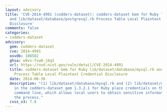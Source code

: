 ```yaml
---
layout: advisory
title: 'CVE-2014-4991 (codders-dataset): codders-dataset Gem for Ruby lib/dataset/database/mysql.rb
  and lib/dataset/database/postgresql.rb Process Table Local Plaintext Credential
  Disclosure'
comments: false
categories:
- codders-dataset
advisory:
  gem: codders-dataset
  cve: 2014-4991
  osvdb: 108582
  ghsa: w9vv-fvw8-j6q3
  url: https://nvd.nist.gov/vuln/detail/CVE-2014-4991
  title: codders-dataset Gem for Ruby lib/dataset/database/mysql.rb and lib/dataset/database/postgresql.rb
    Process Table Local Plaintext Credential Disclosure
  date: 2014-06-30
  description: "(1) lib/dataset/database/mysql.rb and (2) lib/dataset/database/postgresql.rb
    in the codders-dataset gem 1.3.2.1 for Ruby place credentials on the mysqldump
    command line, which allows local users to obtain sensitive information by listing
    the process."
  cvss_v3: 7.8
---
```


